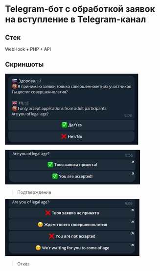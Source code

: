 # Telegram-бот с обработкой заявок на вступление в Telegram-канал
## Стек
WebHook + PHP + API
## Скриншоты
![](img/1.jpg)

![](img/2.jpg)
> Подтверждение


![](img/3.jpg)
> Отказ